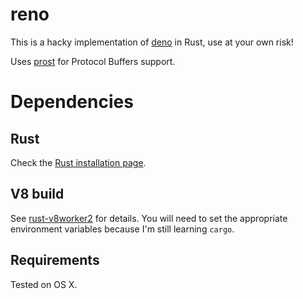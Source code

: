 # reno

This is a hacky implementation of [deno](https://github.com/ry/deno) in Rust, use at your own risk!

Uses [prost](https://github.com/danburkert/prost) for Protocol Buffers support.

# Dependencies

## Rust

Check the [Rust installation page](https://www.rust-lang.org/en-US/install.html).

## V8 build

See [rust-v8worker2](https://github.com/matiasinsaurralde/rust-v8worker2) for details. You will need to set the appropriate environment variables because I'm still learning `cargo`.

## Requirements

Tested on OS X.
